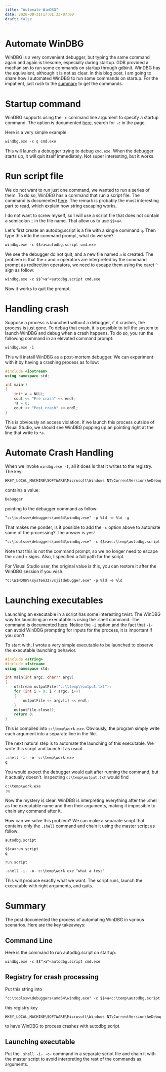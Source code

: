 ```yaml
---
title: "Automate WinDBG"
date: 2020-08-31T17:01:33-07:00
draft: false
---
```


# Automate WinDBG
WinDBG is a very convenient debugger, but typing the same command again and again is tiresome, especially during startup. GDB provided a mechanism to run some commands on startup through gdbinit. WinDBG has the equivalent, although it is not as clear. In this blog post, I am going to share how I automated WinDBG to run some commands on startup. For the impatient, just rush to the [summary](#summary) to get the commands.

# Startup command
WinDBG supports using the `-c` command line argument to specify a startup command. The option is documented [here](https://docs.microsoft.com/en-us/windows-hardware/drivers/debugger/windbg-command-line-options), search for `-c` in the page.

Here is a very simple example:

```txt
windbg.exe -c q cmd.exe
```

This will launch a debugger trying to debug `cmd.exe`. When the debugger starts up, it will quit itself immediately. Not super interesting, but it works.

# Run script file
We do not want to run just one command, we wanted to run a series of them. To do so, WinDBG has a command that run a script file. The command is documented [here](https://docs.microsoft.com/en-us/windows-hardware/drivers/debugger/-----------------------a---run-script-file-). The remark is probably the most interesting part to read, which explain how string escaping works.

I do not want to screw myself, so I will use a script file that does not contain a semicolon `;` in the file name. That allow us to use `$$>a<`. 

Let's first create an autodbg.script is a file with a single command `q`. Then type this into the command prompt, what do we see?

```txt
windbg.exe -c $$>a<autodbg.script cmd.exe
```

We see the debugger do not quit, and a new file named `a` is created. The problem is that the `>` and `<` operators are interpreted by the command prompt as redirection operators, we need to escape them using the caret `^` sign as follow:

```txt
windbg.exe -c $$^>a^<autodbg.script cmd.exe
```

Now it works to quit the prompt.

# Handling crash
Suppose a process is launched without a debugger, if it crashes, the process is just gone. To debug that crash, it is possible to tell the system to launch WinDBG and debug when a crash happens. To do so, you run the following command in an elevated command prompt:

```txt
windbg.exe -I
```

This will install WinDBG as a post-mortem debugger. We can experiment with it by having a crashing process as follow:

```c++
#include <iostream>
using namespace std;

int main()
{
    int* a = NULL;
    cout << "Pre crash" << endl;
    *a = 0;
    cout << "Post crash" << endl;
}

```
This is obviously an access violation. If we launch this process outside of Visual Studio, we should see WinDBG popping up an pointing right at the line that write to `*a`.

# Automate Crash Handling
When we invoke `windbg.exe -I`, all it does is that it writes to the registry. The key:

```txt
HKEY_LOCAL_MACHINE\SOFTWARE\Microsoft\Windows NT\CurrentVersion\AeDebug
```

contains a value:

```txt
Debugger
```

pointing to the debugger command as follow:

```txt
"c:\toolssw\debuggers\amd64\windbg.exe" -p %ld -e %ld -g
```

That makes me ponder, is it possible to add the `-c` option above to automate some of the processing? The answer is yes!

```txt
"c:\toolssw\debuggers\amd64\windbg.exe" -c $$>a<c:\temp\autodbg.script -p %ld -e %ld -g
```

Note that this is not the command prompt, so we no longer need to escape the `>` and `<` signs. Also, I specified a full path for the script.

For Visual Studio user, the original value is this, you can restore it after the WinDBG session if you wish.

```txt
"C:\WINDOWS\system32\vsjitdebugger.exe" -p %ld -e %ld
```

# Launching executables
Launching an executable in a script has some interesting twist. The WinDBG way for launching an executable is using the .shell command. The command is documented [here](https://docs.microsoft.com/en-us/windows-hardware/drivers/debugger/-shell--command-shell-). Notice the `-i` option and the fact that `-i-` can avoid WinDBG prompting for inputs for the process, it is important if you don't 

To start with, I wrote a very simple executable to be launched to observe the executable launching behavior.

```c++
#include <string>
#include <fstream>
using namespace std;

int main(int argc, char** argv)
{
    ofstream outputFile("c:\\temp\\output.txt");
    for (int i = 0; i < argc; i++)
    {
        outputFile << argv[i] << endl;
    }
    outputFile.close();
    return 0;
}
```

This is compiled into `c:\temp\work.exe`. Obviously, the program simply write each argument into a separate line in the file.

The next natural step is to automate the launching of this executable. We write this script and launch it as usual.

```txt
.shell -i- -o- c:\temp\work.exe 
q
```

You would expect the debugger would quit after running the command, but it actually doesn't. Inspecting `c:\temp\output.txt` would find

```txt
c:\temp\work.exe 
;q
```

Now the mystery is clear. WinDBG is interpreting everything after the .shell as the executable name and then their arguments, making it impossible to chain any command after it.

How can we solve this problem? We can make a separate script that contains only the `.shell` command and chain it using the master script as follow:

`autodbg.script`
```txt
$$>a<run.script
q
```

`run.script`
```txt
.shell -i- -o- c:\temp\work.exe "what a test"
```

This will produce exactly what we want. The script runs, launch the executable with right arguments, and quits.

# Summary
The post documented the process of automating WinDBG in various scenarios. Here are the key takeaways:

## Command Line
Here is the command to run autodbg.script on startup:

```txt
windbg.exe -c $$^>a^<autodbg.script cmd.exe
```

## Registry for crash processing

Put this string into 
```txt
"c:\toolssw\debuggers\amd64\windbg.exe" -c $$>a<c:\temp\autodbg.script -p %ld -e %ld -g
```

this registry key 
```txt
HKEY_LOCAL_MACHINE\SOFTWARE\Microsoft\Windows NT\CurrentVersion\AeDebug:Debugger
```

to have WinDBG to process crashes with autodbg.script.

## Launching executable

Put the `.shell -i- -o-` command in a separate script file and chain it with the master script to avoid interpreting the rest of the commands as arguments.